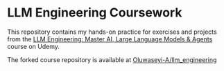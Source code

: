 # LLM Engineering Coursework

This repository contains my hands-on practice for exercises and projects from the [LLM Engineering: Master AI, Large Language Models & Agents](https://www.udemy.com/course/llm-engineering-master-ai-and-large-language-models) course on Udemy.

The forked course repository is available at [Oluwaseyi-A/llm_engineering](https://github.com/Oluwaseyi-A/llm_engineering)
